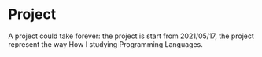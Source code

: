 # Project
A project could take forever: the project is start from 2021/05/17, the project represent the way How I studying Programming Languages.
